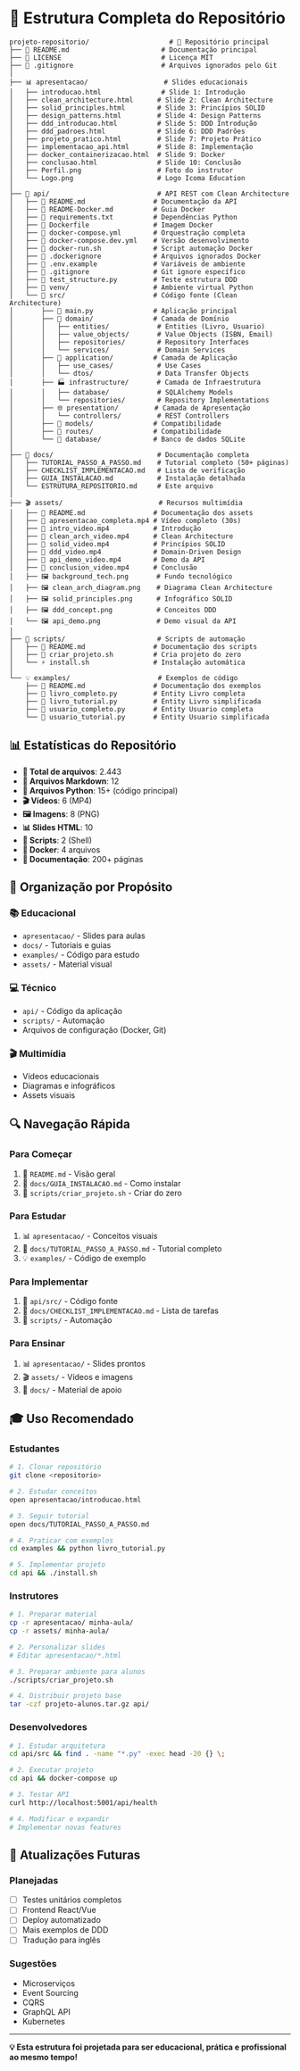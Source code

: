 # 📁 Estrutura Completa do Repositório

```
projeto-repositorio/                    # 📂 Repositório principal
├── 📄 README.md                       # Documentação principal
├── 📄 LICENSE                         # Licença MIT
├── 📄 .gitignore                      # Arquivos ignorados pelo Git
│
├── 📊 apresentacao/                   # Slides educacionais
│   ├── introducao.html               # Slide 1: Introdução
│   ├── clean_architecture.html      # Slide 2: Clean Architecture
│   ├── solid_principles.html        # Slide 3: Princípios SOLID
│   ├── design_patterns.html         # Slide 4: Design Patterns
│   ├── ddd_introducao.html          # Slide 5: DDD Introdução
│   ├── ddd_padroes.html             # Slide 6: DDD Padrões
│   ├── projeto_pratico.html         # Slide 7: Projeto Prático
│   ├── implementacao_api.html       # Slide 8: Implementação
│   ├── docker_containerizacao.html  # Slide 9: Docker
│   ├── conclusao.html               # Slide 10: Conclusão
│   ├── Perfil.png                   # Foto do instrutor
│   └── Logo.png                     # Logo Icoma Education
│
├── 🚀 api/                           # API REST com Clean Architecture
│   ├── 📄 README.md                 # Documentação da API
│   ├── 📄 README-Docker.md          # Guia Docker
│   ├── 📄 requirements.txt          # Dependências Python
│   ├── 📄 Dockerfile                # Imagem Docker
│   ├── 📄 docker-compose.yml        # Orquestração completa
│   ├── 📄 docker-compose.dev.yml    # Versão desenvolvimento
│   ├── 📄 docker-run.sh             # Script automação Docker
│   ├── 📄 .dockerignore             # Arquivos ignorados Docker
│   ├── 📄 .env.example              # Variáveis de ambiente
│   ├── 📄 .gitignore                # Git ignore específico
│   ├── 📄 test_structure.py         # Teste estrutura DDD
│   ├── 📁 venv/                     # Ambiente virtual Python
│   └── 📁 src/                      # Código fonte (Clean Architecture)
│       ├── 📄 main.py               # Aplicação principal
│       ├── 🎯 domain/               # Camada de Domínio
│       │   ├── entities/            # Entities (Livro, Usuario)
│       │   ├── value_objects/       # Value Objects (ISBN, Email)
│       │   ├── repositories/        # Repository Interfaces
│       │   └── services/            # Domain Services
│       ├── 🔧 application/          # Camada de Aplicação
│       │   ├── use_cases/           # Use Cases
│       │   └── dtos/                # Data Transfer Objects
│       ├── 🏭 infrastructure/       # Camada de Infraestrutura
│       │   ├── database/            # SQLAlchemy Models
│       │   └── repositories/        # Repository Implementations
│       ├── 🌐 presentation/         # Camada de Apresentação
│       │   └── controllers/         # REST Controllers
│       ├── 📁 models/               # Compatibilidade
│       ├── 📁 routes/               # Compatibilidade
│       └── 📁 database/             # Banco de dados SQLite
│
├── 📖 docs/                          # Documentação completa
│   ├── TUTORIAL_PASSO_A_PASSO.md    # Tutorial completo (50+ páginas)
│   ├── CHECKLIST_IMPLEMENTACAO.md   # Lista de verificação
│   ├── GUIA_INSTALACAO.md           # Instalação detalhada
│   └── ESTRUTURA_REPOSITORIO.md     # Este arquivo
│
├── 🎬 assets/                        # Recursos multimídia
│   ├── 📄 README.md                 # Documentação dos assets
│   ├── 🎥 apresentacao_completa.mp4 # Vídeo completo (30s)
│   ├── 🎥 intro_video.mp4           # Introdução
│   ├── 🎥 clean_arch_video.mp4      # Clean Architecture
│   ├── 🎥 solid_video.mp4           # Princípios SOLID
│   ├── 🎥 ddd_video.mp4             # Domain-Driven Design
│   ├── 🎥 api_demo_video.mp4        # Demo da API
│   ├── 🎥 conclusion_video.mp4      # Conclusão
│   ├── 🖼️ background_tech.png       # Fundo tecnológico
│   ├── 🖼️ clean_arch_diagram.png    # Diagrama Clean Architecture
│   ├── 🖼️ solid_principles.png      # Infográfico SOLID
│   ├── 🖼️ ddd_concept.png           # Conceitos DDD
│   └── 🖼️ api_demo.png              # Demo visual da API
│
├── 🔧 scripts/                       # Scripts de automação
│   ├── 📄 README.md                 # Documentação dos scripts
│   ├── 🚀 criar_projeto.sh          # Cria projeto do zero
│   └── ⚡ install.sh                # Instalação automática
│
└── 💡 examples/                      # Exemplos de código
    ├── 📄 README.md                 # Documentação dos exemplos
    ├── 📄 livro_completo.py         # Entity Livro completa
    ├── 📄 livro_tutorial.py         # Entity Livro simplificada
    ├── 📄 usuario_completo.py       # Entity Usuario completa
    └── 📄 usuario_tutorial.py       # Entity Usuario simplificada
```

## 📊 **Estatísticas do Repositório**

- **📁 Total de arquivos**: 2.443
- **📄 Arquivos Markdown**: 12
- **🐍 Arquivos Python**: 15+ (código principal)
- **🎬 Vídeos**: 6 (MP4)
- **🖼️ Imagens**: 8 (PNG)
- **📊 Slides HTML**: 10
- **🔧 Scripts**: 2 (Shell)
- **🐳 Docker**: 4 arquivos
- **📖 Documentação**: 200+ páginas

## 🎯 **Organização por Propósito**

### 📚 **Educacional**
- `apresentacao/` - Slides para aulas
- `docs/` - Tutoriais e guias
- `examples/` - Código para estudo
- `assets/` - Material visual

### 💻 **Técnico**
- `api/` - Código da aplicação
- `scripts/` - Automação
- Arquivos de configuração (Docker, Git)

### 🎬 **Multimídia**
- Vídeos educacionais
- Diagramas e infográficos
- Assets visuais

## 🔍 **Navegação Rápida**

### **Para Começar**
1. 📄 `README.md` - Visão geral
2. 📖 `docs/GUIA_INSTALACAO.md` - Como instalar
3. 🚀 `scripts/criar_projeto.sh` - Criar do zero

### **Para Estudar**
1. 📊 `apresentacao/` - Conceitos visuais
2. 📖 `docs/TUTORIAL_PASSO_A_PASSO.md` - Tutorial completo
3. 💡 `examples/` - Código de exemplo

### **Para Implementar**
1. 🚀 `api/src/` - Código fonte
2. 📖 `docs/CHECKLIST_IMPLEMENTACAO.md` - Lista de tarefas
3. 🔧 `scripts/` - Automação

### **Para Ensinar**
1. 📊 `apresentacao/` - Slides prontos
2. 🎬 `assets/` - Vídeos e imagens
3. 📖 `docs/` - Material de apoio

## 🎓 **Uso Recomendado**

### **Estudantes**
```bash
# 1. Clonar repositório
git clone <repositorio>

# 2. Estudar conceitos
open apresentacao/introducao.html

# 3. Seguir tutorial
open docs/TUTORIAL_PASSO_A_PASSO.md

# 4. Praticar com exemplos
cd examples && python livro_tutorial.py

# 5. Implementar projeto
cd api && ./install.sh
```

### **Instrutores**
```bash
# 1. Preparar material
cp -r apresentacao/ minha-aula/
cp -r assets/ minha-aula/

# 2. Personalizar slides
# Editar apresentacao/*.html

# 3. Preparar ambiente para alunos
./scripts/criar_projeto.sh

# 4. Distribuir projeto base
tar -czf projeto-alunos.tar.gz api/
```

### **Desenvolvedores**
```bash
# 1. Estudar arquitetura
cd api/src && find . -name "*.py" -exec head -20 {} \;

# 2. Executar projeto
cd api && docker-compose up

# 3. Testar API
curl http://localhost:5001/api/health

# 4. Modificar e expandir
# Implementar novas features
```

## 🔄 **Atualizações Futuras**

### **Planejadas**
- [ ] Testes unitários completos
- [ ] Frontend React/Vue
- [ ] Deploy automatizado
- [ ] Mais exemplos de DDD
- [ ] Tradução para inglês

### **Sugestões**
- Microserviços
- Event Sourcing
- CQRS
- GraphQL API
- Kubernetes

---

**💡 Esta estrutura foi projetada para ser educacional, prática e profissional ao mesmo tempo!**

